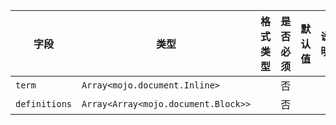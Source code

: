 | 字段 | 类型 | 格式类型 | 是否必须 | 默认值 | 说明 |
|---|---|---|---|---|---|
| `term` | `Array<mojo.document.Inline>` |  | 否 |  |
| `definitions` | `Array<Array<mojo.document.Block>>` |  | 否 |  |
